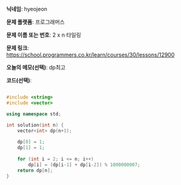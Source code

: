 **닉네임**: hyeojeon

**문제 플랫폼**: 프로그래머스

**문제 이름 또는 번호**: 2 x n 타일링

**문제 링크**: https://school.programmers.co.kr/learn/courses/30/lessons/12900

**오늘의 메모(선택)**: dp최고

**코드(선택)**:

```cpp

#include <string>
#include <vector>

using namespace std;

int solution(int n) {
    vector<int> dp(n+1);
    
    dp[0] = 1;
    dp[1] = 1;
    
    for (int i = 2; i <= n; i++)
        dp[i] = (dp[i-1] + dp[i-2]) % 1000000007;
    return dp[n];
}


```
